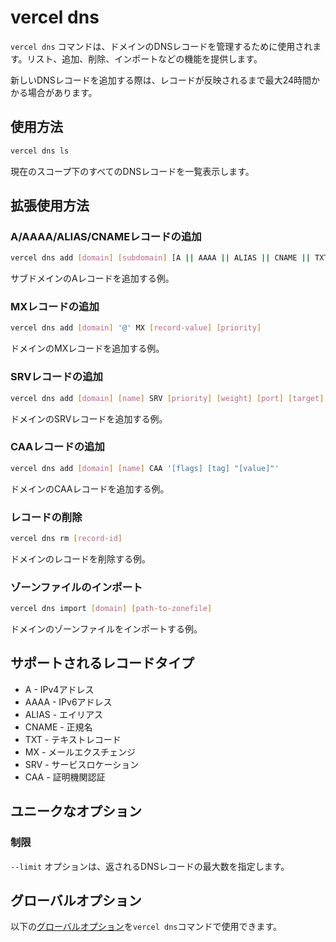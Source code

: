 # vercel dns

`vercel dns` コマンドは、ドメインのDNSレコードを管理するために使用されます。リスト、追加、削除、インポートなどの機能を提供します。

新しいDNSレコードを追加する際は、レコードが反映されるまで最大24時間かかる場合があります。

## 使用方法

```bash
vercel dns ls
```

現在のスコープ下のすべてのDNSレコードを一覧表示します。

## 拡張使用方法

### A/AAAA/ALIAS/CNAMEレコードの追加

```bash
vercel dns add [domain] [subdomain] [A || AAAA || ALIAS || CNAME || TXT] [value]
```

サブドメインのAレコードを追加する例。

### MXレコードの追加

```bash
vercel dns add [domain] '@' MX [record-value] [priority]
```

ドメインのMXレコードを追加する例。

### SRVレコードの追加

```bash
vercel dns add [domain] [name] SRV [priority] [weight] [port] [target]
```

ドメインのSRVレコードを追加する例。

### CAAレコードの追加

```bash
vercel dns add [domain] [name] CAA '[flags] [tag] "[value]"'
```

ドメインのCAAレコードを追加する例。

### レコードの削除

```bash
vercel dns rm [record-id]
```

ドメインのレコードを削除する例。

### ゾーンファイルのインポート

```bash
vercel dns import [domain] [path-to-zonefile]
```

ドメインのゾーンファイルをインポートする例。

## サポートされるレコードタイプ

- A - IPv4アドレス
- AAAA - IPv6アドレス
- ALIAS - エイリアス
- CNAME - 正規名
- TXT - テキストレコード
- MX - メールエクスチェンジ
- SRV - サービスロケーション
- CAA - 証明機関認証

## ユニークなオプション

### 制限

`--limit` オプションは、返されるDNSレコードの最大数を指定します。

## グローバルオプション

以下の[グローバルオプション](/docs/cli/global-options)を`vercel dns`コマンドで使用できます。
